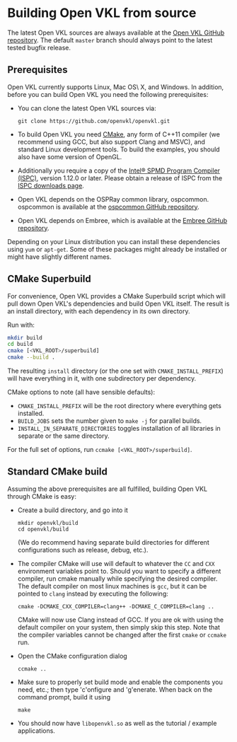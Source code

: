 Building Open VKL from source
=============================

The latest Open VKL sources are always available at the [Open VKL GitHub
repository](http://github.com/OpenVKL/openvkl). The default `master` branch
should always point to the latest tested bugfix release.

Prerequisites
-------------

Open VKL currently supports Linux, Mac OS\ X, and Windows. In addition, before
you can build Open VKL you need the following prerequisites:

-   You can clone the latest Open VKL sources via:

        git clone https://github.com/openvkl/openvkl.git

-   To build Open VKL you need [CMake](http://www.cmake.org), any form of C++11
    compiler (we recommend using GCC, but also support Clang and MSVC), and
    standard Linux development tools. To build the examples, you should also
    have some version of OpenGL.

-   Additionally you require a copy of the [Intel® SPMD Program Compiler
    (ISPC)](http://ispc.github.io), version 1.12.0 or later. Please obtain a
    release of ISPC from the [ISPC downloads
    page](https://ispc.github.io/downloads.html).

-   Open VKL depends on the OSPRay common library, ospcommon. ospcommon is
    available at the [ospcommon GitHub
    repository](https://github.com/ospray/ospcommon).

-   Open VKL depends on Embree, which is available at the [Embree GitHub
    repository](https://github.com/embree/embree).

Depending on your Linux distribution you can install these dependencies using
`yum` or `apt-get`. Some of these packages might already be installed or might
have slightly different names.

CMake Superbuild
----------------

For convenience, Open VKL provides a CMake Superbuild script which will pull
down Open VKL's dependencies and build Open VKL itself. The result is an install
directory, with each dependency in its own directory.

Run with:

```bash
mkdir build
cd build
cmake [<VKL_ROOT>/superbuild]
cmake --build .
```

The resulting `install` directory (or the one set with `CMAKE_INSTALL_PREFIX`)
will have everything in it, with one subdirectory per dependency.

CMake options to note (all have sensible defaults):

- `CMAKE_INSTALL_PREFIX` will be the root directory where everything gets
  installed.
- `BUILD_JOBS` sets the number given to `make -j` for parallel builds.
- `INSTALL_IN_SEPARATE_DIRECTORIES` toggles installation of all libraries in
  separate or the same directory.

For the full set of options, run `ccmake [<VKL_ROOT>/superbuild]`.

Standard CMake build
--------------------

Assuming the above prerequisites are all fulfilled, building Open VKL through
CMake is easy:

-   Create a build directory, and go into it

        mkdir openvkl/build
        cd openvkl/build

    (We do recommend having separate build directories for different
    configurations such as release, debug, etc.).

-   The compiler CMake will use will default to whatever the `CC` and
    `CXX` environment variables point to. Should you want to specify a
    different compiler, run cmake manually while specifying the desired
    compiler. The default compiler on most linux machines is `gcc`, but
    it can be pointed to `clang` instead by executing the following:

        cmake -DCMAKE_CXX_COMPILER=clang++ -DCMAKE_C_COMPILER=clang ..

    CMake will now use Clang instead of GCC. If you are ok with using
    the default compiler on your system, then simply skip this step.
    Note that the compiler variables cannot be changed after the first
    `cmake` or `ccmake` run.

-   Open the CMake configuration dialog

        ccmake ..

-   Make sure to properly set build mode and enable the components you
    need, etc.; then type 'c'onfigure and 'g'enerate. When back on the
    command prompt, build it using

        make

-   You should now have `libopenvkl.so` as well as the tutorial / example
    applications.
